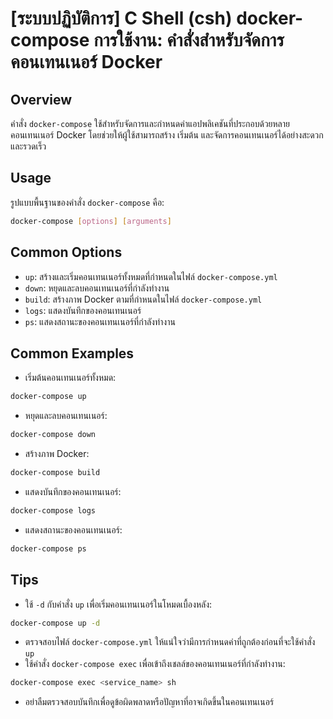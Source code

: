 # [ระบบปฏิบัติการ] C Shell (csh) docker-compose การใช้งาน: คำสั่งสำหรับจัดการคอนเทนเนอร์ Docker

## Overview
คำสั่ง `docker-compose` ใช้สำหรับจัดการและกำหนดค่าแอปพลิเคชันที่ประกอบด้วยหลายคอนเทนเนอร์ Docker โดยช่วยให้ผู้ใช้สามารถสร้าง เริ่มต้น และจัดการคอนเทนเนอร์ได้อย่างสะดวกและรวดเร็ว

## Usage
รูปแบบพื้นฐานของคำสั่ง `docker-compose` คือ:

```bash
docker-compose [options] [arguments]
```

## Common Options
- `up`: สร้างและเริ่มคอนเทนเนอร์ทั้งหมดที่กำหนดในไฟล์ `docker-compose.yml`
- `down`: หยุดและลบคอนเทนเนอร์ที่กำลังทำงาน
- `build`: สร้างภาพ Docker ตามที่กำหนดในไฟล์ `docker-compose.yml`
- `logs`: แสดงบันทึกของคอนเทนเนอร์
- `ps`: แสดงสถานะของคอนเทนเนอร์ที่กำลังทำงาน

## Common Examples
- เริ่มต้นคอนเทนเนอร์ทั้งหมด:
```bash
docker-compose up
```

- หยุดและลบคอนเทนเนอร์:
```bash
docker-compose down
```

- สร้างภาพ Docker:
```bash
docker-compose build
```

- แสดงบันทึกของคอนเทนเนอร์:
```bash
docker-compose logs
```

- แสดงสถานะของคอนเทนเนอร์:
```bash
docker-compose ps
```

## Tips
- ใช้ `-d` กับคำสั่ง `up` เพื่อเริ่มคอนเทนเนอร์ในโหมดเบื้องหลัง:
```bash
docker-compose up -d
```
- ตรวจสอบไฟล์ `docker-compose.yml` ให้แน่ใจว่ามีการกำหนดค่าที่ถูกต้องก่อนที่จะใช้คำสั่ง `up`
- ใช้คำสั่ง `docker-compose exec` เพื่อเข้าถึงเชลล์ของคอนเทนเนอร์ที่กำลังทำงาน:
```bash
docker-compose exec <service_name> sh
```
- อย่าลืมตรวจสอบบันทึกเพื่อดูข้อผิดพลาดหรือปัญหาที่อาจเกิดขึ้นในคอนเทนเนอร์